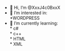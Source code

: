 - 👋 Hi, I’m @XxxJ4c0BxxX
- 👀 I’m interested in:
         </br>*WORDPRESS
- 🌱 I’m currently learning:
          </br>* c#
          </br>* c++
          </br>* HTML
          </br>* XML

<!---
XxxJ4c0BxxX/XxxJ4c0BxxX is a ✨ special ✨ repository because its `README.md` (this file) appears on your GitHub profile.
You can click the Preview link to take a look at your changes.
--->
